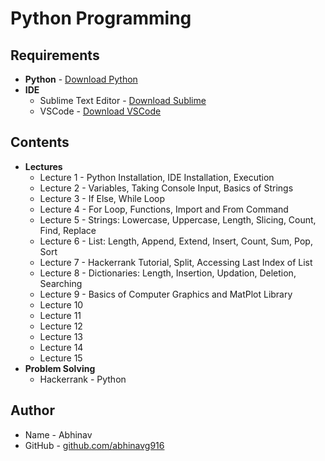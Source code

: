 # Python Programming
## Requirements
* __Python__ - [Download Python](https://www.python.org/downloads/)
* __IDE__
  * Sublime Text Editor - [Download Sublime](https://www.sublimetext.com/3)
  * VSCode - [Download VSCode](https://code.visualstudio.com/download)

## Contents
* __Lectures__
  * Lecture 1 - Python Installation, IDE Installation, Execution
  * Lecture 2 - Variables, Taking Console Input, Basics of Strings
  * Lecture 3 - If Else, While Loop
  * Lecture 4 - For Loop, Functions, Import and From Command
  * Lecture 5 - Strings: Lowercase, Uppercase, Length, Slicing, Count, Find, Replace
  * Lecture 6 - List: Length, Append, Extend, Insert, Count, Sum, Pop, Sort
  * Lecture 7 - Hackerrank Tutorial, Split, Accessing Last Index of List
  * Lecture 8 - Dictionaries: Length, Insertion, Updation, Deletion, Searching
  * Lecture 9 - Basics of Computer Graphics and MatPlot Library
  * Lecture 10
  * Lecture 11
  * Lecture 12
  * Lecture 13
  * Lecture 14
  * Lecture 15
* __Problem Solving__
  * Hackerrank - Python

## Author
* Name - Abhinav
* GitHub - [github.com/abhinavg916](https://github.com/abhinavg916)
